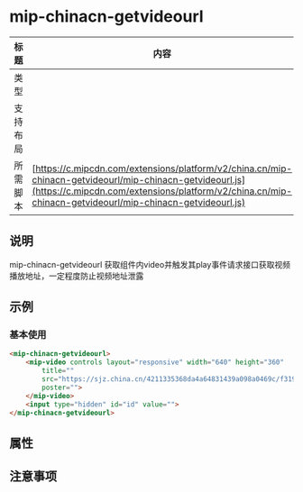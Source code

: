 # mip-chinacn-getvideourl

标题|内容
----|----
类型|
支持布局|
所需脚本| [https://c.mipcdn.com/extensions/platform/v2/china.cn/mip-chinacn-getvideourl/mip-chinacn-getvideourl.js](https://c.mipcdn.com/extensions/platform/v2/china.cn/mip-chinacn-getvideourl/mip-chinacn-getvideourl.js)

## 说明

mip-chinacn-getvideourl 获取组件内video并触发其play事件请求接口获取视频播放地址，一定程度防止视频地址泄露

## 示例

### 基本使用

```html
<mip-chinacn-getvideourl>
    <mip-video controls layout="responsive" width="640" height="360"
        title=""
        src="https://sjz.china.cn/4211335368da4a64831439a098a0469c/f31981f1b2e048caba412c557cea6c2e-51592fb0c0b18c3c331e13fc986295af-ld.mp4"
        poster="">
    </mip-video>
    <input type="hidden" id="id" value="">
</mip-chinacn-getvideourl>
```
## 属性

## 注意事项